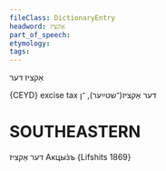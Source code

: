 ```yaml
---
fileClass: DictionaryEntry
headword: אַקציז
part_of_speech: 
etymology: 
tags: 
---
```

אַקציז
דער

{CEYD}
excise tax	דער אַקציז(־שטײַער), ־ן

SOUTHEASTERN
==============

דער אַקציז Акцы́зъ {Lifshits 1869}